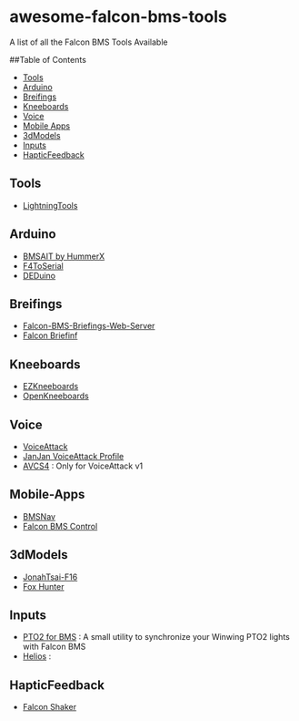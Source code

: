 # awesome-falcon-bms-tools
A list of all the Falcon BMS Tools Available

##Table of Contents
- [Tools](#tools)
- [Arduino](#arduino)
- [Breifings](#breifings)
- [Kneeboards](#kneeboards)
- [Voice](#voice)
- [Mobile Apps](#mobile-apps)
- [3dModels](#3dmodels)
- [Inputs](#inputs)
- [HapticFeedback](#hapticfeedback)

## Tools 
- [LightningTools](https://github.com/lightningviper/lightningstools)


## Arduino
- [BMSAIT by HummerX](https://github.com/HummerX/BMSAIT)
- [F4ToSerial](https://f4toserial.com/)
- [DEDuino](https://github.com/uriba107/deduino)

## Breifings
- [Falcon-BMS-Briefings-Web-Server](https://github.com/MilKris666/Falcon-BMS-Briefings-Web-Server)
- [Falcon Briefinf](https://github.com/dglava/falcon-briefing)

## Kneeboards
- [EZKneeboards](https://forum.falcon-bms.com/topic/19901/ezboards-generate-kneeboards-flights-comms-stpts-weather-from-briefings)
- [OpenKneeboards](https://openkneeboard.com/)

## Voice
- [VoiceAttack](https://voiceattack.com/)
- [JanJan VoiceAttack Profile](https://forum.voiceattack.com/smf/index.php?topic=3891.0)
- [AVCS4](https://veterans-gaming.com/files/file/35-avcs4-voice-control-radios-for-falcon-bms/) : Only for VoiceAttack v1

## Mobile-Apps
- [BMSNav](https://rsedev.net/bmsnav/)
- [Falcon BMS Control](https://kungfoo.github.io/falcon-bms-control/)

## 3dModels
- [JonahTsai-F16](https://github.com/JonahTsai/F16)
- [Fox Hunter](https://www.printables.com/@riccardoland_1626907/collections/2295948)

## Inputs
- [PTO2 for BMS](https://github.com/ExoLightFR/PTO2-for-BMS) : A small utility to synchronize your Winwing PTO2 lights with Falcon BMS
- [Helios](https://github.com/HeliosVirtualCockpit) : 

## HapticFeedback
- [Falcon Shaker](https://github.com/MC-Deedle/FalconShaker)
